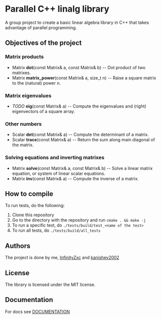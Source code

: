 # Parallel C++ linalg library
A group project to create a basic linear algebra library in C++ that takes advantage of parallel programming.

## Objectives of the project

### Matrix products
* Matrix<T> **dot**(const Matrix<T>& a, const Matrix<T>& b) -- Dot product of two matrixes.
* Matrix<T> **matrix_power**(const Matrix<T>& a, size_t n) -- Raise a square matrix to the (natural) power n.

### Matrix eigenvalues
* *TODO* **eig**(const Matrix<T>& a) -- Compute the eigenvalues and (right) eigenvectors of a square array.

### Other numbers
* Scalar **det**(const Matrix<T>& a) -- Compute the determinant of a matrix.
* Scalar **trace**(const Matrix<T>& a) -- Return the sum along main diagonal of the matrix.

### Solving equations and inverting matrixes
* Matrix<T> **solve**(const Matrix<T>& a, const Matrix<T>& b) -- Solve a linear matrix equation, or system of linear scalar equations.
* Matrix<T> **inv**(const Matrix<T>& a) -- Compute the inverse of a matrix.

## How to compile
To run tests, do the following:
  1. Clone this repository
  2. Go to the directory with the repository and run `cmake . && make -j`
  3. To run a specific test, do `./tests/build/test_<name of the test>`
  4. To run all tests, do `./tests/build/all_tests`

## Authors
The project is done by me, [InfinityZxc](https://github.com/InfinityZxc) and [kanishev2002](https://github.com/kanishev2002) 

## License
The library is licensed under the MIT license.

## Documentation
For docs see [DOCUMENTATION](./DOCUMENTATION.md)
